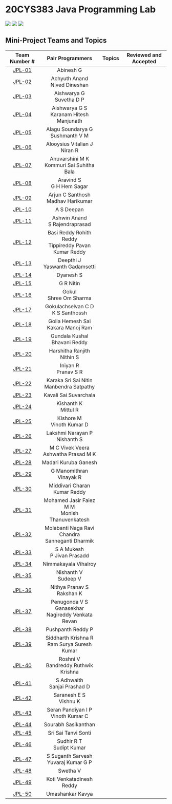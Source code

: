 # 20CYS383 Java Programming Lab
![](https://img.shields.io/badge/Batch-21CYS-lightgreen) ![](https://img.shields.io/badge/UG-blue) ![](https://img.shields.io/badge/Subject-JPL-blue) <br/>

## Mini-Project Teams and Topics

| Team Number # |   Pair Programmers   | Topics | Reviewed and Accepted | 
|:-------------:|:--------------------:|:-------|:---------------------:|
|  [JPL-01](1) |  Abinesh G <br/>   |
|  [JPL-02](2) |  Achyuth Anand <br/> Nived Dineshan |
|  [JPL-03](3) |  Aishwarya G <br/> Suvetha D P |
|  [JPL-04](4) |  Aishwarya G S <br/> Karanam Hitesh Manjunath |
|  [JPL-05](5) |  Alagu Soundarya G <br/> Sushmanth V M |
|  [JPL-06](6) |  Alooysius Vitalian J <br/> Niran R
|  [JPL-07](7) |  Anuvarshini M K <br/> Kommuri Sai Suhitha Bala |
|  [JPL-08](8) |  Aravind S <br/> G H Hem Sagar |  
|  [JPL-09](9) |  Arjun C Santhosh <br/> Madhav Harikumar |
|  [JPL-10](10) |  A S Deepan <br/> 
|  [JPL-11](11) |  Ashwin Anand <br/> S Rajendraprasad |
|  [JPL-12](12) |  Basi Reddy Rohith Reddy <br/> Tippireddy Pavan Kumar Reddy |
|  [JPL-13](13) |  Deepthi J <br/> Yaswanth Gadamsetti |  
|  [JPL-14](14) |  Dyanesh S <br/> |
|  [JPL-15](15) |  G R Nitin <br/> |  
|  [JPL-16](16) |  Gokul <br/> Shree Om Sharma |
|  [JPL-17](17) |  Gokulachselvan C D <br/> K S Santhossh |
|  [JPL-18](18) |  Golla Hemesh Sai <br/> Kakara Manoj Ram |
|  [JPL-19](19) |  Gundala Kushal Bhavani Reddy <br/> |  
|  [JPL-20](20) |  Harshitha Ranjith <br/> Nithin S |
|  [JPL-21](21) |  Iniyan R <br/> Pranav S R |
|  [JPL-22](22) |  Karaka Sri Sai Nitin <br/> Manbendra Satpathy |
|  [JPL-23](23) |  Kavali Sai Suvarchala <br/> |
|  [JPL-24](24) |  Kishanth K <br/> Mittul R |
|  [JPL-25](25) |  Kishore M <br/> Vinoth Kumar D |
|  [JPL-26](26) |  Lakshmi Narayan P <br/> Nishanth S |
|  [JPL-27](27) |  M C Vivek Veera <br/> Ashwatha Prasad M K |
|  [JPL-28](28) |  Madari Kuruba Ganesh <br/> |  
|  [JPL-29](29) |  G Manomithran <br/> Vinayak R |  
|  [JPL-30](30) |  Middivari Charan Kumar Reddy <br/> 
|  [JPL-31](31) |  Mohamed Jasir Faiez M M <br/> Monish Thanuvenkatesh |
|  [JPL-32](32) |  Molabanti Naga Ravi Chandra <br/> Sanneganti Dharmik |
|  [JPL-33](33) |  S A Mukesh <br/> P Jivan Prasadd |
|  [JPL-34](34) |  Nimmakayala Vihalroy <br/>  |
|  [JPL-35](35) |  Nishanth V <br/> Sudeep V |
|  [JPL-36](36) |  Nithya Pranav S <br/> Rakshan K |
|  [JPL-37](37) |  Penugonda V S Ganasekhar <br/> Nagireddy Venkata Revan |
|  [JPL-38](38) |  Pushpanth Reddy P <br/>  |
|  [JPL-39](39) |  Siddharth Krishna R <br/> Ram Surya Suresh Kumar |
|  [JPL-40](40) |  Roshni V <br/> Bandreddy Ruthwik Krishna |
|  [JPL-41](41) |  S Adhwaith <br/> Sanjai Prashad D |
|  [JPL-42](42) |  Saranesh E S <br/> Vishnu K |
|  [JPL-43](43) |  Seran Pandiyan I P <br/> Vinoth Kumar C |  
|  [JPL-44]() |  Sourabh Sasikanthan <br/> |
|  [JPL-45]() |  Sri Sai Tanvi Sonti <br/> |
|  [JPL-46]() |  Sudhir R T <br/> Sudipt Kumar |
|  [JPL-47]() |  S Suganth Sarvesh <br/> Yuvaraj Kumar G P |
|  [JPL-48]() |  Swetha V <br/> |  
|  [JPL-49]() |  Koti Venkatadinesh Reddy <br/> |  
|  [JPL-50]() |  Umashankar Kavya <br/> |

